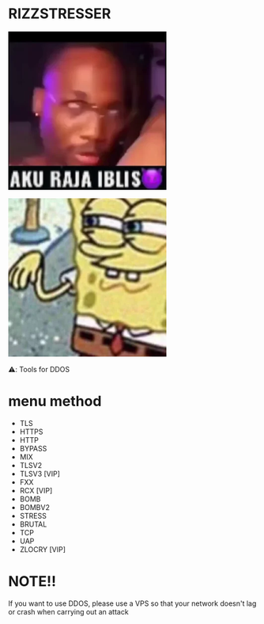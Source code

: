 # RIZZSTRESSER

![alt text](https://raw.githubusercontent.com/RizzRcx52/RIZZSTRESSER/main/-5019699411807110271_1109.webp?raw=true)

![alt text](https://raw.githubusercontent.com/RizzRcx52/RIZZSTRESSER/main/-6206464880749314657_1109.webp?raw=true)

⚠️: Tools for DDOS 

# menu method
- TLS
- HTTPS
- HTTP
- BYPASS
- MIX
- TLSV2
- TLSV3 [VIP]
- FXX
- RCX [VIP]
- BOMB
- BOMBV2
- STRESS
- BRUTAL
- TCP
- UAP
- ZLOCRY [VIP]

# NOTE!!
If you want to use DDOS, please use a VPS so that your network doesn't lag or crash when carrying out an attack 
